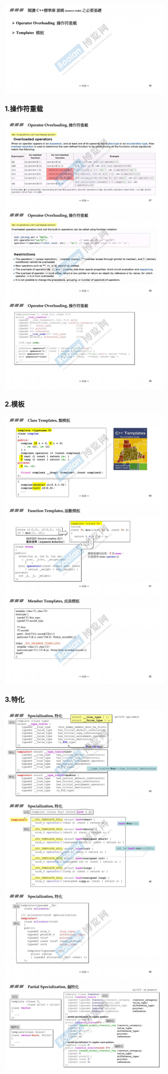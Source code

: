 ![](attachments/10.1.1技术基础：操作符重载and模板（泛化，全特化，偏特化）.jpg)
  
## 1.操作符重载
![](attachments/10.1.2技术基础：操作符重载and模板（泛化，全特化，偏特化）.jpg)
![](attachments/10.1.3技术基础：操作符重载and模板（泛化，全特化，偏特化）.jpg)
![](attachments/10.1.4技术基础：操作符重载and模板（泛化，全特化，偏特化）.jpg)
  
## 2.模板
![](attachments/10.2.1技术基础：操作符重载and模板（泛化，全特化，偏特化）.jpg)
![](attachments/10.2.2技术基础：操作符重载and模板（泛化，全特化，偏特化）.jpg)
![](attachments/10.2.3技术基础：操作符重载and模板（泛化，全特化，偏特化）.jpg)
  
## 3.特化
![](attachments/10.3.1技术基础：操作符重载and模板（泛化，全特化，偏特化）.jpg)
![](attachments/10.3.2技术基础：操作符重载and模板（泛化，全特化，偏特化）.jpg)
![](attachments/10.3.3技术基础：操作符重载and模板（泛化，全特化，偏特化）.jpg)
![](attachments/10.3.4技术基础：操作符重载and模板（泛化，全特化，偏特化）.jpg)